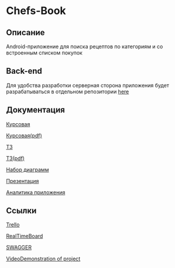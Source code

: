 # Chefs-Book

## Описание
Android-приложение для поиска рецептов по категориям и со встроенным списком покупок

## Back-end 
Для удобства разработки серверная сторона приложения будет разрабатываться в отдельном репозитории [here](https://github.com/JustTeRoR/Chefs-Book-BackEnd-) 

## Документация
[Курсовая](https://github.com/JustTeRoR/Chefs-Book/blob/master/Documentation/Kursovaya.docx)

[Курсовая(pdf)](https://github.com/JustTeRoR/Chefs-Book/blob/master/Documentation/Kursovaya_rabota.pdf)

[ТЗ](https://github.com/JustTeRoR/Chefs-Book/blob/master/Documentation/TecnicalTask.docx)

[ТЗ(pdf)](https://github.com/JustTeRoR/Chefs-Book/blob/master/Documentation/TecnicalTask.pdf)

[Набор диаграмм](https://github.com/JustTeRoR/Chefs-Book/tree/master/Documentation/Диаграммы)

[Презентация](https://github.com/JustTeRoR/Chefs-Book/tree/master/Documentation/PrezentatsiaChefsBook.pptx)

[Аналитика приложения](https://github.com/JustTeRoR/Chefs-Book/tree/master/Documentation/Аналитика)

## Ссылки
[Trello](https://trello.com/b/vCNA7XnV/chefs-book)

[RealTimeBoard](https://miro.com/app/board/o9J_kukXtrs=/)

[SWAGGER](https://app.swaggerhub.com/apis/ChefsBookSupportTeam/ChefsBookAPI/1.0.0-oas3#trial)

[VideoDemonstration of project](https://drive.google.com/drive/folders/1WeONLGOxgc99p8igj1E8YFicGTlCNvdl)
